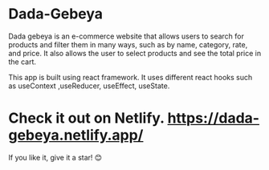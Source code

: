 # Dada-Gebeya
Dada gebeya is an e-commerce website that allows users to search for products and filter them in many ways, such as by name, category, rate, and price.
It also allows the user to select products and see the total price in the cart.

This app is built using react framework. It uses different react hooks such as useContext ,useReducer, useEffect, useState.
# Check it out on Netlify. https://dada-gebeya.netlify.app/
If you like it, give it a star! 😊
